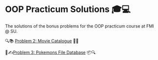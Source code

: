 # OOP Practicum Solutions 🎓💻

 The solutions of the bonus problems for the OOP practicum course at FMI @ SU.


🔍📚 [Problem 2: Movie Catalogue](https://github.com/kaloyantihomirov/BonusProblemsOOP/tree/main/MovieCatalogue#readme) 🎥🔖

📝✍️[Problem 3: Pokemons File Database](https://github.com/kaloyantihomirov/BonusProblemsOOP/tree/main/Pokemons#%D0%B1%D0%BE%D0%BD%D1%83%D1%81) 📦🔍

